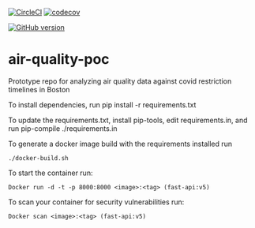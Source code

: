 [![CircleCI](https://circleci.com/gh/Sarchbold/air-quality-poc/tree/main.svg?style=svg&circle-token=fa313ea772a617091e96a53e4de85a2a36c6a02e)](https://circleci.com/gh/Sarchbold/air-quality-poc/tree/main)
[![codecov](https://codecov.io/gh/Sarchbold/air-quality-poc/branch/main/graph/badge.svg?token=WTA3WTCDOV)](https://codecov.io/gh/Sarchbold/air-quality-poc)

[![GitHub version](https://badge.fury.io/gh/conventional-changelog%2Fstandard-version.svg)](https://badge.fury.io/gh/conventional-changelog%2Fstandard-version)

  # air-quality-poc

Prototype repo for analyzing air quality data against covid restriction timelines in Boston

To install dependencies, run pip install -r requirements.txt

To update the requirements.txt, install pip-tools, edit requirements.in, and run pip-compile ./requirements.in

To generate a docker image build with the requirements installed run 

    ./docker-build.sh 

To start the container run:

    Docker run -d -t -p 8000:8000 <image>:<tag> (fast-api:v5)

To scan your container for security vulnerabilities run:

    Docker scan <image>:<tag> (fast-api:v5)
